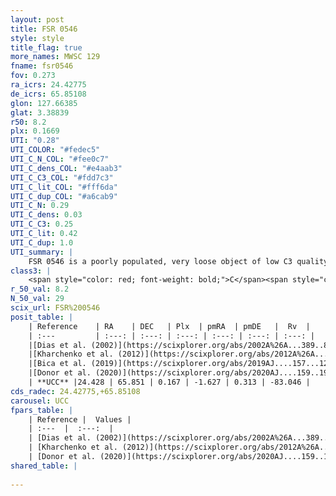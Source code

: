 ```yaml
---
layout: post
title: FSR 0546
style: style
title_flag: true
more_names: MWSC 129
fname: fsr0546
fov: 0.273
ra_icrs: 24.42775
de_icrs: 65.85108
glon: 127.66385
glat: 3.38839
r50: 8.2
plx: 0.1669
UTI: "0.28"
UTI_COLOR: "#fedec5"
UTI_C_N_COL: "#fee0c7"
UTI_C_dens_COL: "#e4aab3"
UTI_C_C3_COL: "#fdd7c3"
UTI_C_lit_COL: "#fff6da"
UTI_C_dup_COL: "#a6cab9"
UTI_C_N: 0.29
UTI_C_dens: 0.03
UTI_C_C3: 0.25
UTI_C_lit: 0.42
UTI_C_dup: 1.0
UTI_summary: |
    FSR 0546 is a poorly populated, very loose object of low C3 quality. It is poorly studied in the literature.
class3: |
    <span style="color: red; font-weight: bold;">C</span><span style="color: red; font-weight: bold;">C</span>
r_50_val: 8.2
N_50_val: 29
scix_url: FSR%200546
posit_table: |
    | Reference    | RA    | DEC   | Plx  | pmRA  | pmDE   |  Rv  |
    | :---         | :---: | :---: | :---: | :---: | :---: | :---: |
    |[Dias et al. (2002)](https://scixplorer.org/abs/2002A%26A...389..871D) | 24.3 | 65.858 | -- | 2.32 | 0.36 | -- |
    |[Kharchenko et al. (2012)](https://scixplorer.org/abs/2012A%26A...543A.156K) | 24.3 | 65.85 | -- | 2.32 | 0.36 | -- |
    |[Bica et al. (2019)](https://scixplorer.org/abs/2019AJ....157...12B) | 24.315 | 65.856 | -- | -- | -- | -- |
    |[Donor et al. (2020)](https://scixplorer.org/abs/2020AJ....159..199D) | 24.3 | 65.85 | -- | -0.57 | 0.38 | -33.4 |
    | **UCC** |24.428 | 65.851 | 0.167 | -1.627 | 0.313 | -83.046 | 
cds_radec: 24.42775,+65.85108
carousel: UCC
fpars_table: |
    | Reference |  Values |
    | :---  |  :---:  |
    | [Dias et al. (2002)](https://scixplorer.org/abs/2002A%26A...389..871D) | `E(B-V)=1.099, Dist=2501.0, Age=9.0` |
    | [Kharchenko et al. (2012)](https://scixplorer.org/abs/2012A%26A...543A.156K) | `e_bv=1.099, distance=2501, log_age=9.0` |
    | [Donor et al. (2020)](https://scixplorer.org/abs/2020AJ....159..199D) | `Fe/H=-0.13` |
shared_table: |
    
---
```

